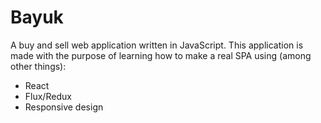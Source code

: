 # Bayuk
A buy and sell web application written in JavaScript. This application is made with the purpose of learning how 
to make a real SPA using (among other things):
  
  * React
  * Flux/Redux
  * Responsive design

  
  
  
